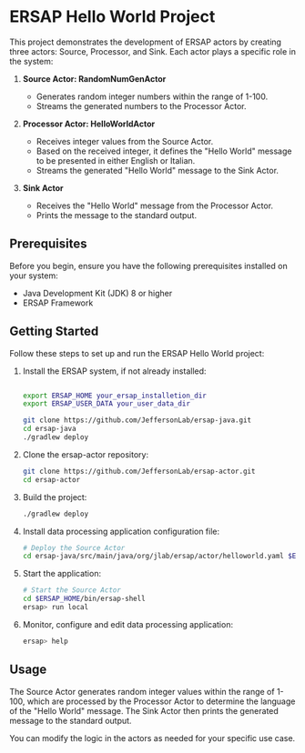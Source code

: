 # ERSAP Hello World Project

This project demonstrates the development of ERSAP actors by creating three actors: Source, Processor, and Sink. Each actor plays a specific role in the system:

1. **Source Actor: RandomNumGenActor**
    - Generates random integer numbers within the range of 1-100.
    - Streams the generated numbers to the Processor Actor.

2. **Processor Actor: HelloWorldActor**
    - Receives integer values from the Source Actor.
    - Based on the received integer, it defines the "Hello World" message to be presented in either English or Italian.
    - Streams the generated "Hello World" message to the Sink Actor.

3. **Sink Actor**
    - Receives the "Hello World" message from the Processor Actor.
    - Prints the message to the standard output.

## Prerequisites

Before you begin, ensure you have the following prerequisites installed on your system:

- Java Development Kit (JDK) 8 or higher
- ERSAP Framework

## Getting Started

Follow these steps to set up and run the ERSAP Hello World project:

1. Install the ERSAP system, if not already installed:

   ```bash
   
   export ERSAP_HOME your_ersap_installetion_dir
   export ERSAP_USER_DATA your_user_data_dir 
   
   git clone https://github.com/JeffersonLab/ersap-java.git
   cd ersap-java
   ./gradlew deploy
   ```
2. Clone the ersap-actor repository:

   ```bash
   git clone https://github.com/JeffersonLab/ersap-actor.git
   cd ersap-actor
   ```

3. Build the project:

   ```bash
   ./gradlew deploy
   ```

4. Install data processing application configuration file:

   ```bash
   # Deploy the Source Actor
   cd ersap-java/src/main/java/org/jlab/ersap/actor/helloworld.yaml $ERSAP_USER_DATA/config/services.yaml
    ```

5. Start the application:

   ```bash
   # Start the Source Actor
   cd $ERSAP_HOME/bin/ersap-shell
   ersap> run local
    ```

6. Monitor, configure and edit data processing application:

   ```bash
   ersap> help
   ```

## Usage

The Source Actor generates random integer values within the range of 1-100, which are processed by the Processor Actor to determine the language of the "Hello World" message. The Sink Actor then prints the generated message to the standard output.

You can modify the logic in the actors as needed for your specific use case.

 